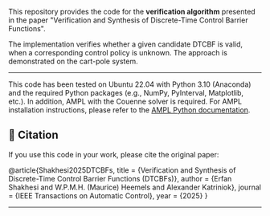 This repository provides the code for the **verification algorithm** presented in the paper 
"Verification and Synthesis of Discrete-Time Control Barrier Functions".

The implementation verifies whether a given candidate DTCBF is valid, when a corresponding control policy is unknown. The approach is demonstrated on the cart-pole system. 

---


This code has been tested on Ubuntu 22.04 with Python 3.10 (Anaconda) and the required Python packages (e.g., NumPy, PyInterval, Matplotlib, etc.). In addition, AMPL with the Couenne solver is required. For AMPL installation instructions, please refer to the [AMPL Python documentation](https://dev.ampl.com/ampl/python/index.html).



## 🔹 Citation
If you use this code in your work, please cite the original paper:

@article{Shakhesi2025DTCBFs,
  title     = {Verification and Synthesis of Discrete-Time Control Barrier Functions (DTCBFs)},
  author    = {Erfan Shakhesi and W.P.M.H. (Maurice) Heemels and Alexander Katriniok},
  journal   = {IEEE Transactions on Automatic Control},
  year      = {2025}
}

---

